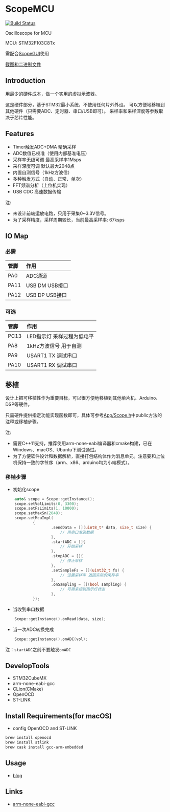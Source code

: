 # ScopeMCU

[![Build Status](https://github.com/shuai132/ScopeMCU/workflows/build/badge.svg)](https://github.com/shuai132/ScopeMCU/actions?workflow=build)

Oscilloscope for MCU

MCU: STM32F103C8Tx

需配合[ScopeGUI](https://github.com/shuai132/ScopeGUI)使用

[截图和二进制文件](https://github.com/shuai132/ScopeGUI/wiki)

## Introduction

用最少的硬件成本，做一个实用的虚拟示波器。

这是硬件部分，基于STM32最小系统，不使用任何片外外设。
可以方便地移植到其他硬件（只需要ADC、定时器、串口/USB即可）。
采样率和采样深度等参数取决于芯片性能。

## Features

* Timer触发ADC+DMA 精确采样
* ADC数值已校准（使用内部基准电压）
* 采样率无级可调 最高采样率1Msps
* 采样深度可调 默认最大2048点
* 内置自测信号（1kHz方波信）
* 多种触发方式（自动、正常、单次）
* FFT频谱分析（上位机实现）
* USB CDC 高速数据传输

注: 
* 未设计前端运放电路，只用于采集0~3.3V信号。
* 为了采样精度，采样周期较长，当前最高采样率: 67ksps

## IO Map

### 必需

| 管脚 | 作用 |
| :---- | :---- |
PA0  | ADC通道
PA11 | USB DM   USB接口
PA12 | USB DP   USB接口

### 可选

| 管脚 | 作用 |
| :---- | :---- |
PC13 | LED指示灯 采样过程为低电平
PA8  | 1kHz方波信号 用于自测
PA9  | USART1 TX 调试串口
PA10 | USART1 RX 调试串口

## 移植

设计上把可移植性作为重要目标，可以很方便地移植到其他单片机、Arduino、DSP等硬件。

只需硬件提供指定功能实现函数即可，具体可参考[App/Scope.h](App/Scope.h)中public方法的注释或移植步骤。

注: 
* 需要C++11支持，推荐使用arm-none-eabi编译器和cmake构建，已在Windows、macOS、Ubuntu下测试通过。
* 为了方便软件设计和数据解析，直接打包结构体作为消息单元。注意要和上位机保持一致的字节序（arm、x86、arduino均为小端模式）。

### 移植步骤

* 初始化scope
```cpp
    auto& scope = Scope::getInstance();
    scope.setVolLimits(0, 3300);
    scope.setFsLimits(1, 10000);
    scope.setMaxSn(2048);
    scope.setMcuImpl(
            {
                    .sendData = [](uint8_t* data, size_t size) {
                        // 用串口发送数据
                    },
                    .startADC = []{
                        // 开始采样
                    },
                    .stopADC = []{
                        // 停止采样
                    },
                    .setSampleFs = [](uint32_t fs) {
                        // 设置采样率 返回实际的采样率
                    },
                    .onSampling = [](bool sampling) {
                        // 可用来控制指示灯状态
                    },
            });
```
* 当收到串口数据
```cpp
    Scope::getInstance().onRead(data, size);
```
* 当一次ADC转换完成  
```cpp
    Scope::getInstance().onADC(vol);
```
注：`startADC`之前不要触发`onADC`

## DevelopTools

* STM32CubeMX
* arm-none-eabi-gcc
* CLion(CMake)
* OpenOCD
* ST-LINK

## Install Requirements(for macOS)

* config OpenOCD and ST-LINK
```bash
brew install openocd
brew install stlink
brew cask install gcc-arm-embedded
```

## Usage
* [blog](https://blog.csdn.net/u012456479/article/details/101543344)

## Links

* [arm-none-eabi-gcc](https://developer.arm.com/tools-and-software/open-source-software)
